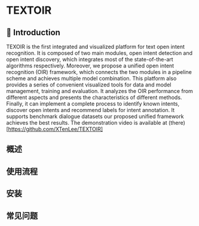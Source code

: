 # TEXTOIR

## :pushpin: Introduction
TEXOIR is the first integrated and visualized platform for text open intent recognition. It is composed of two main modules, open intent detection and open intent discovery, which integrates most of the state-of-the-art algorithms respectively. Moreover, we propose a unified open intent recognition (OIR) framework, which connects the two modules in a pipeline scheme and achieves multiple model combination. This platform also provides a series of convenient visualized tools for data and model management, training and evaluation. It analyzes the OIR performance from different aspects and presents the characteristics of different methods. Finally, it can implement a complete process to identify known intents, discover open intents and recommend labels for intent annotation. It supports benchmark dialogue datasets our proposed unified framework achieves the best results. The demonstration video is available at (there) [https://github.com/XTenLee/TEXTOIR]

## 概述

## 使用流程

## 安装

## 常见问题
